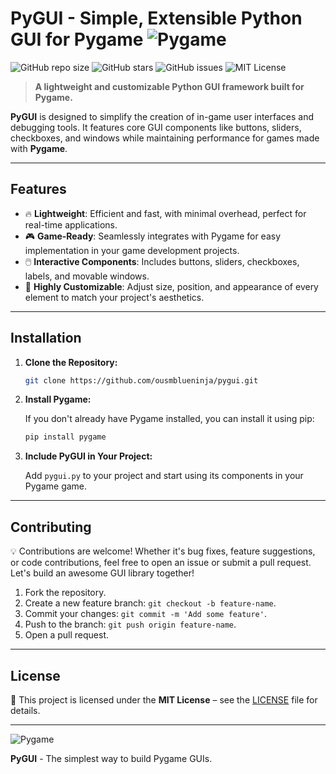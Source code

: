 # **PyGUI** - Simple, Extensible Python GUI for Pygame ![Pygame](https://img.shields.io/badge/Pygame-2.0-green?style=flat-square&logo=python&logoColor=white)

![GitHub repo size](https://img.shields.io/github/repo-size/ousmblueninja/pygui?color=blue&style=flat-square)
![GitHub stars](https://img.shields.io/github/stars/ousmblueninja/pygui?style=flat-square)
![GitHub issues](https://img.shields.io/github/issues/ousmblueninja/pygui?style=flat-square)
![MIT License](https://img.shields.io/github/license/ousmblueninja/pygui?style=flat-square)

> **A lightweight and customizable Python GUI framework built for Pygame.**

**PyGUI** is designed to simplify the creation of in-game user interfaces and debugging tools. It features core GUI components like buttons, sliders, checkboxes, and windows while maintaining performance for games made with **Pygame**.

---

## **Features**

- 🔥 **Lightweight**: Efficient and fast, with minimal overhead, perfect for real-time applications.
- 🎮 **Game-Ready**: Seamlessly integrates with Pygame for easy implementation in your game development projects.
- 🖱️ **Interactive Components**: Includes buttons, sliders, checkboxes, labels, and movable windows.
- 🎨 **Highly Customizable**: Adjust size, position, and appearance of every element to match your project's aesthetics.

---

## **Installation**

1. **Clone the Repository:**

   ```bash
   git clone https://github.com/ousmblueninja/pygui.git
   ```

2. **Install Pygame:**

   If you don't already have Pygame installed, you can install it using pip:

   ```bash
   pip install pygame
   ```

3. **Include PyGUI in Your Project:**

   Add `pygui.py` to your project and start using its components in your Pygame game.

---

## **Contributing**

💡 Contributions are welcome! Whether it's bug fixes, feature suggestions, or code contributions, feel free to open an issue or submit a pull request. Let's build an awesome GUI library together!

1. Fork the repository.
2. Create a new feature branch: `git checkout -b feature-name`.
3. Commit your changes: `git commit -m 'Add some feature'`.
4. Push to the branch: `git push origin feature-name`.
5. Open a pull request.

---

## **License**

📜 This project is licensed under the **MIT License** – see the [LICENSE](https://github.com/ousmblueninja/pygui/blob/main/LICENSE) file for details.

---

![Pygame](https://img.shields.io/badge/PyGame-Powered-blue?style=for-the-badge&logo=python&logoColor=white)

**PyGUI** - The simplest way to build Pygame GUIs.
